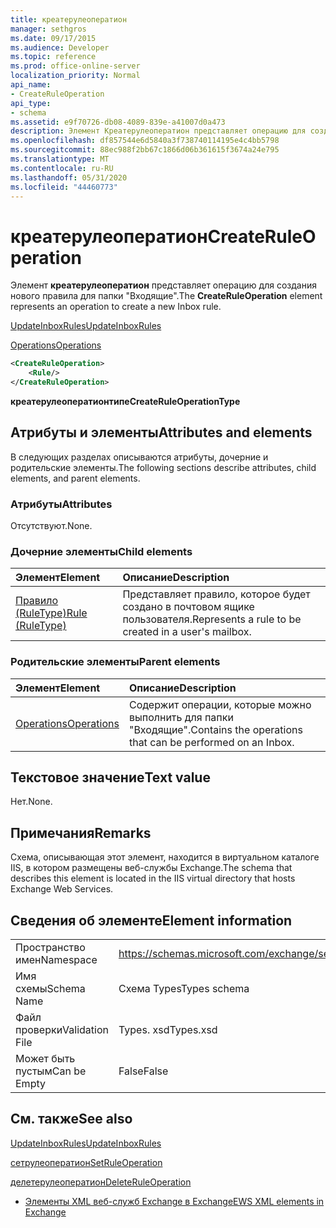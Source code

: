 ```yaml
---
title: креатерулеоператион
manager: sethgros
ms.date: 09/17/2015
ms.audience: Developer
ms.topic: reference
ms.prod: office-online-server
localization_priority: Normal
api_name:
- CreateRuleOperation
api_type:
- schema
ms.assetid: e9f70726-db08-4089-839e-a41007d0a473
description: Элемент Креатерулеоператион представляет операцию для создания нового правила для папки "Входящие".
ms.openlocfilehash: df857544e6d5840a3f738740114195e4c4bb5798
ms.sourcegitcommit: 88ec988f2bb67c1866d06b361615f3674a24e795
ms.translationtype: MT
ms.contentlocale: ru-RU
ms.lasthandoff: 05/31/2020
ms.locfileid: "44460773"
---
```

# <a name="createruleoperation"></a><span data-ttu-id="1ed2d-103">креатерулеоператион</span><span class="sxs-lookup"><span data-stu-id="1ed2d-103">CreateRuleOperation</span></span>

<span data-ttu-id="1ed2d-104">Элемент **креатерулеоператион** представляет операцию для создания нового правила для папки "Входящие".</span><span class="sxs-lookup"><span data-stu-id="1ed2d-104">The **CreateRuleOperation** element represents an operation to create a new Inbox rule.</span></span> 
  
[<span data-ttu-id="1ed2d-105">UpdateInboxRules</span><span class="sxs-lookup"><span data-stu-id="1ed2d-105">UpdateInboxRules</span></span>](updateinboxrules.md)
  
[<span data-ttu-id="1ed2d-106">Operations</span><span class="sxs-lookup"><span data-stu-id="1ed2d-106">Operations</span></span>](operations.md)
  
```xml
<CreateRuleOperation>
    <Rule/>
</CreateRuleOperation>
```

 <span data-ttu-id="1ed2d-107">**креатерулеоператионтипе**</span><span class="sxs-lookup"><span data-stu-id="1ed2d-107">**CreateRuleOperationType**</span></span>
## <a name="attributes-and-elements"></a><span data-ttu-id="1ed2d-108">Атрибуты и элементы</span><span class="sxs-lookup"><span data-stu-id="1ed2d-108">Attributes and elements</span></span>

<span data-ttu-id="1ed2d-109">В следующих разделах описываются атрибуты, дочерние и родительские элементы.</span><span class="sxs-lookup"><span data-stu-id="1ed2d-109">The following sections describe attributes, child elements, and parent elements.</span></span>
  
### <a name="attributes"></a><span data-ttu-id="1ed2d-110">Атрибуты</span><span class="sxs-lookup"><span data-stu-id="1ed2d-110">Attributes</span></span>

<span data-ttu-id="1ed2d-111">Отсутствуют.</span><span class="sxs-lookup"><span data-stu-id="1ed2d-111">None.</span></span>
  
### <a name="child-elements"></a><span data-ttu-id="1ed2d-112">Дочерние элементы</span><span class="sxs-lookup"><span data-stu-id="1ed2d-112">Child elements</span></span>

|<span data-ttu-id="1ed2d-113">**Элемент**</span><span class="sxs-lookup"><span data-stu-id="1ed2d-113">**Element**</span></span>|<span data-ttu-id="1ed2d-114">**Описание**</span><span class="sxs-lookup"><span data-stu-id="1ed2d-114">**Description**</span></span>|
|:-----|:-----|
|[<span data-ttu-id="1ed2d-115">Правило (RuleType)</span><span class="sxs-lookup"><span data-stu-id="1ed2d-115">Rule (RuleType)</span></span>](rule-ruletype.md) <br/> |<span data-ttu-id="1ed2d-116">Представляет правило, которое будет создано в почтовом ящике пользователя.</span><span class="sxs-lookup"><span data-stu-id="1ed2d-116">Represents a rule to be created in a user's mailbox.</span></span>  <br/> |
   
### <a name="parent-elements"></a><span data-ttu-id="1ed2d-117">Родительские элементы</span><span class="sxs-lookup"><span data-stu-id="1ed2d-117">Parent elements</span></span>

|<span data-ttu-id="1ed2d-118">**Элемент**</span><span class="sxs-lookup"><span data-stu-id="1ed2d-118">**Element**</span></span>|<span data-ttu-id="1ed2d-119">**Описание**</span><span class="sxs-lookup"><span data-stu-id="1ed2d-119">**Description**</span></span>|
|:-----|:-----|
|[<span data-ttu-id="1ed2d-120">Operations</span><span class="sxs-lookup"><span data-stu-id="1ed2d-120">Operations</span></span>](operations.md) <br/> |<span data-ttu-id="1ed2d-121">Содержит операции, которые можно выполнить для папки "Входящие".</span><span class="sxs-lookup"><span data-stu-id="1ed2d-121">Contains the operations that can be performed on an Inbox.</span></span>  <br/> |
   
## <a name="text-value"></a><span data-ttu-id="1ed2d-122">Текстовое значение</span><span class="sxs-lookup"><span data-stu-id="1ed2d-122">Text value</span></span>

<span data-ttu-id="1ed2d-123">Нет.</span><span class="sxs-lookup"><span data-stu-id="1ed2d-123">None.</span></span>
  
## <a name="remarks"></a><span data-ttu-id="1ed2d-124">Примечания</span><span class="sxs-lookup"><span data-stu-id="1ed2d-124">Remarks</span></span>

<span data-ttu-id="1ed2d-125">Схема, описывающая этот элемент, находится в виртуальном каталоге IIS, в котором размещены веб-службы Exchange.</span><span class="sxs-lookup"><span data-stu-id="1ed2d-125">The schema that describes this element is located in the IIS virtual directory that hosts Exchange Web Services.</span></span>
  
## <a name="element-information"></a><span data-ttu-id="1ed2d-126">Сведения об элементе</span><span class="sxs-lookup"><span data-stu-id="1ed2d-126">Element information</span></span>

|||
|:-----|:-----|
|<span data-ttu-id="1ed2d-127">Пространство имен</span><span class="sxs-lookup"><span data-stu-id="1ed2d-127">Namespace</span></span>  <br/> |https://schemas.microsoft.com/exchange/services/2006/types  <br/> |
|<span data-ttu-id="1ed2d-128">Имя схемы</span><span class="sxs-lookup"><span data-stu-id="1ed2d-128">Schema Name</span></span>  <br/> |<span data-ttu-id="1ed2d-129">Схема Types</span><span class="sxs-lookup"><span data-stu-id="1ed2d-129">Types schema</span></span>  <br/> |
|<span data-ttu-id="1ed2d-130">Файл проверки</span><span class="sxs-lookup"><span data-stu-id="1ed2d-130">Validation File</span></span>  <br/> |<span data-ttu-id="1ed2d-131">Types. xsd</span><span class="sxs-lookup"><span data-stu-id="1ed2d-131">Types.xsd</span></span>  <br/> |
|<span data-ttu-id="1ed2d-132">Может быть пустым</span><span class="sxs-lookup"><span data-stu-id="1ed2d-132">Can be Empty</span></span>  <br/> |<span data-ttu-id="1ed2d-133">False</span><span class="sxs-lookup"><span data-stu-id="1ed2d-133">False</span></span>  <br/> |
   
## <a name="see-also"></a><span data-ttu-id="1ed2d-134">См. также</span><span class="sxs-lookup"><span data-stu-id="1ed2d-134">See also</span></span>



[<span data-ttu-id="1ed2d-135">UpdateInboxRules</span><span class="sxs-lookup"><span data-stu-id="1ed2d-135">UpdateInboxRules</span></span>](updateinboxrules.md)
  
[<span data-ttu-id="1ed2d-136">сетрулеоператион</span><span class="sxs-lookup"><span data-stu-id="1ed2d-136">SetRuleOperation</span></span>](setruleoperation.md)
  
[<span data-ttu-id="1ed2d-137">делетерулеоператион</span><span class="sxs-lookup"><span data-stu-id="1ed2d-137">DeleteRuleOperation</span></span>](deleteruleoperation.md)


- [<span data-ttu-id="1ed2d-138">Элементы XML веб-служб Exchange в Exchange</span><span class="sxs-lookup"><span data-stu-id="1ed2d-138">EWS XML elements in Exchange</span></span>](ews-xml-elements-in-exchange.md)

